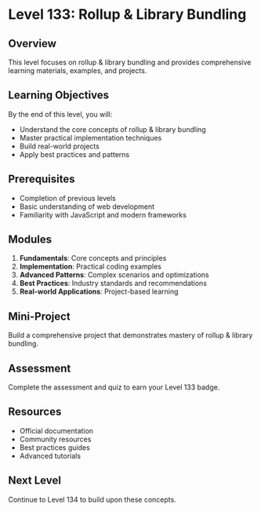 # Level 133: Rollup & Library Bundling

## Overview
This level focuses on rollup & library bundling and provides comprehensive learning materials, examples, and projects.

## Learning Objectives
By the end of this level, you will:
- Understand the core concepts of rollup & library bundling
- Master practical implementation techniques
- Build real-world projects
- Apply best practices and patterns

## Prerequisites
- Completion of previous levels
- Basic understanding of web development
- Familiarity with JavaScript and modern frameworks

## Modules
1. **Fundamentals**: Core concepts and principles
2. **Implementation**: Practical coding examples
3. **Advanced Patterns**: Complex scenarios and optimizations
4. **Best Practices**: Industry standards and recommendations
5. **Real-world Applications**: Project-based learning

## Mini-Project
Build a comprehensive project that demonstrates mastery of rollup & library bundling.

## Assessment
Complete the assessment and quiz to earn your Level 133 badge.

## Resources
- Official documentation
- Community resources
- Best practices guides
- Advanced tutorials

## Next Level
Continue to Level 134 to build upon these concepts.
